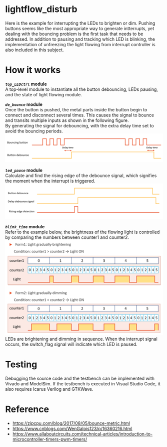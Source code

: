# lightflow_disturb
Here is the example for interrupting the LEDs to brighten or dim. Pushing buttons seems like the most appropriate way to generate intterrupts, yet dealing with the bouncing problem is the first task that needs to be addressed. In addition to pausing and tracking which LED is blinking, the implementation of unfreezing the light flowing from interrupt controller is also included in this subject.

# How it works
**_`top_LEDctrl`_ module**  
A top-level module to instantiate all the button debouncing, LEDs pausing, and the state of light flowing module.  

**_`de_bounce`_ module**  
Once the button is pushed, the metal parts inside the button begin to connect and disconnect several times. This causes the signal to bounce and transits multiple inputs as shown in the following figure.  
By generating the signal for debouncing, with the extra delay time set to avoid the bouncing periods.
![GITHUB](https://github.com/wleen0/lightflow_disturb/blob/main/imgs/debounce_btn.png)

**_`led_pause`_ module**  
Calculate and find the rising edge of the debounce signal, which signifies the moment when the interrupt is triggered.
![GITHUB](https://github.com/wleen0/lightflow_disturb/blob/main/imgs/signal_detect.png)

**_`blink_time`_ module**  
Refer to the example below, the brightness of the flowing light is controlled by comparing the numbers between counter1 and counter2.
![GITHUB](https://github.com/wleen0/lightflow_disturb/blob/main/imgs/light_brightness.png?raw=true)
LEDs are brightening and dimming in sequence. When the interrupt signal occurs, the switch_flag signal will indicate which LED is paused.

# Testing
Debugging the source code and the testbench can be implemented with Vivado and ModelSim. If the testbench is executed in Visual Studio Code, it also requires Icarus Verilog and GTKWave.

# Reference
* https://zipcpu.com/blog/2017/08/05/bounce-metric.html
* https://www.cnblogs.com/WenGalois123/p/16360216.html
* https://www.allaboutcircuits.com/technical-articles/introduction-to-microcontroller-timers-pwm-timers/
